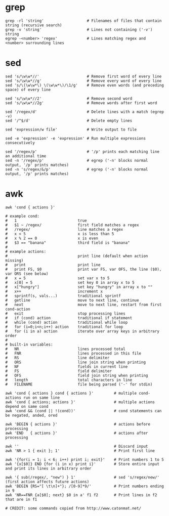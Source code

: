 # grep

    grep -rl 'string'                   # Filenames of files that contain string (recursive search)
    grep -v 'string'                    # Lines not containing ('-v') string
    egrep -<number> 'regex'             # Lines matching regex and <number> surrounding lines 

# sed

    sed 's/\w\w*//'                     # Remove first word of every line
    sed 's/\w\w*//g'                    # Remove every word of every line
    sed 's/\(\w\w*\) \(\w\w*\)/\1/g'    # Remove even words (and preceding space) of every line

    sed 's/\w\w*//2'                    # Remove second word
    sed 's/\w\w*//2g'                   # Remove words after first word

    sed '/regex/d'                      # Delete lines with a match (egrep -v)
    sed '/^$/d'                         # Delete empty lines

    sed 'expression/w file'             # Write output to file

    sed -e 'expression' -e 'expression' # Run multiple expressions consecutively

    sed '/regex/p'                      # '/p' prints each matching line an additional time
    sed -n '/regex/p'                   # egrep ('-n' blocks normal output, '/p' prints matches)
    sed -n 's/regex/&/p'                # egrep ('-n' blocks normal output, '/p' prints matches)

# awk

    awk 'cond { actions }'                  
    
    # example cond:
    #   1                           true
    #   $1 ~ /regex/                first field matches a regex
    #   /regex/                     line matches a regex
    #   x < 5                       x is less than 5
    #   x % 2 == 0                  x is even
    #   $3 == "banana"              third field is "banana"
    #
    # example actions:
    #                               print line (default when action missing)
    #   print                       print line
    #   print FS, $0                print var FS, var OFS, the line ($0), var ORS (see below)
    #   x = 5                       set var x to 5
    #   x[0] = 5                    set key 0 in array x to 5
    #   x["hungry"]                 set key "hungry" in array x to ""
    #   x++                         increment x
    #   sprintf(s, vals...)         traditional sprintf
    #   getline                     move to next line, continue
    #   next                        move to next line, restart from first cond-action
    #   exit                        stop processing lines
    #   if (cond) action            traditional if statement
    #   while (cond) action         traditional while loop
    #   for (i=0;i<n;i++) action    traditional for loop
    #   for (i in a) action         iterate over array keys in arbitrary order
    #   
    # built-in variables:
    #   NR                          lines processed total
    #   FNR                         lines processed in this file
    #   RS                          line delimiter
    #   ORS                         line join string when printing
    #   NF                          fields in current line
    #   FS                          field delimiter
    #   OFS                         field join string when printing
    #   length                      total characters in line
    #   FILENAME                    file being parsed ('-' for stdin)

    awk 'cond { actions } cond { actions }'         # multiple cond-actions run on same line
    awk 'cond { actions; actions }'                 # multiple actions depend on same cond
    awk 'cond && (cond || !(cond))'                 # cond statements can be negated, anded, ored

    awk 'BEGIN { actions }'                         # actions before processing
    awk 'END   { actions }'                         # actions after processing

    awk ''                                          # Discard input
    awk 'NR > 1 { exit }; 1'                        # Print first line

    awk '{for(i = 1; i < 6; i++) print i; exit}'    # Print numbers 1 to 5
    awk '{x[$0]} END {for (i in x) print i}'        # Store entire input and print its lines in arbitrary order
    
    awk '{ sub(/regex/, "new") } 1'                 # sed 's/regex/new/' (first action affects future actions)
    awk 'BEGIN {RS="[ \t\n]+"}; /[0-9]*9/'          # Print numbers ending in 9
    awk 'NR==FNR {a[$0]; next} $0 in a' f1 f2       # Print lines in f2 that are in f1

    # CREDIT: some commands copied from http://www.catonmat.net/

